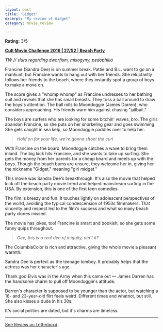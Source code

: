 ```yaml
---
layout: post
title: "Gidget"
excerpt: "My review of Gidget"
category: movie_review

---
```


**Rating:** 3/5

<b><a href="https://boxd.it/q7ygw/detail">Cult Movie Challenge 2016 | 27/52 | Beach Party</a></b>

<i>TW // slurs regarding dwarfism, misogyny, pedophilia</i>

Francine (Sandra Dee) is on summer break. Pattie and B.L. want to go on a manhunt, but Francine wants to hang out with her friends. She reluctantly follows her friends to the beach, where they instantly spot a group of boys to make a move on.

The score gives a "whomp whomp" as Francine undresses to her bathing suit and reveals that she has small breasts. They toss a ball around to draw the boys's attention. The ball rolls to Moondoggie (James Darren), who considers approaching. His friends warn him against chasing "jailbait."

The boys are surfers who are looking for some bitchin' waves, bro. The girls abandon Francine, so she puts on her snorkeling gear and goes swimming. She gets caught in sea kelp, so Moondoggie paddles over to help her.

<blockquote><i>Hold on for your life, we're gonna shoot the curl</i></blockquote>

With Francine on the board, Moondoggie catches a wave to bring them inland. The big kick hits Francine, and she wants to take up surfing. She gets the money from her parents for a cheap board and meets up with the boys. Though the beach bums are unsure, they welcome her in, giving her the nickname "Gidget," meaning "girl midget."

This movie was Sandra Dee's breakthrough. It's also the movie that helped kick off the beach party movie trend and helped mainstream surfing in the USA. By extension, this is one of the first teen comedies.

The film is breezy and fun. It touches lightly on adolescent perspectives of the world, avoiding the typical condescension of 1950s filmmakers. That sincerity and respect led to the film's success and what so many beach party clones missed.

The movie has jokes, too! Francine is smart and bookish, so she gets some funny quips throughout.

<blockquote><i>Gee, this is a real den of iniquity, ain’t it?</i></blockquote>

The ColumbiaColor is rich and attractive, giving the whole movie a pleasant warmth.

Sandra Dee is perfect as the teenage tomboy. It probably helps that the actress was her character's age.

Thank god Elvis was in the Army when this came out — James Darren has the handsome charm to pull off Moondoggie's attitude.

Darren's character is supposed to be younger than the actor, but watching a 16- and 23-year-old flirt feels weird. Different times and whatnot, but still. She also kisses a dude in his 30s.

It's social politics are dated, but it's charms are timeless.

<hr>

[See Review on Letterboxd](https://boxd.it/5T5uVL)
